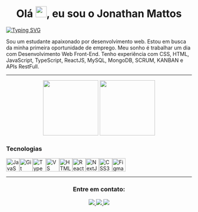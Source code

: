 <h1 align="center">Olá  <img src="https://media.giphy.com/media/hvRJCLFzcasrR4ia7z/giphy.gif" width="30px"/>, eu sou o Jonathan Mattos </h1>

[![Typing SVG](https://readme-typing-svg.demolab.com?font=Fira+Code&pause=1000&color=FFFFFF&random=false&width=435&lines=Front-End+Developer)](https://git.io/typing-svg)


Sou um estudante apaixonado por desenvolvimento web.
Estou em busca da minha primeira oportunidade de emprego. Meu sonho é trabalhar um dia com Desenvolvimento Web Front-End.
Tenho experiência com CSS, HTML, JavaScript, TypeScript, ReactJS, MySQL, MongoDB, SCRUM, KANBAN e APIs RestFull.

*******

<div display="flex" align="center">
  <img height="150em" src="https://github-readme-stats.vercel.app/api?username=blzjom&theme=dark&show_icons=true"/>
  <img height="150em" src="https://github-readme-stats-eight-theta.vercel.app/api/top-langs/?username=blzjom&layout=compact&langs_count=8&theme=dark"/>
</div>
	
### Tecnologias 

<p align="left">
<a href="https://developer.mozilla.org/en-US/docs/Web/JavaScript" target="_blank" rel="noreferrer"><img src="https://raw.githubusercontent.com/danielcranney/readme-generator/main/public/icons/skills/javascript-colored.svg" width="36" height="36" alt="JavaScript" /></a><a href="https://git-scm.com/" target="_blank" rel="noreferrer"><img src="https://raw.githubusercontent.com/danielcranney/readme-generator/main/public/icons/skills/git-colored.svg" width="36" height="36" alt="Git" /></a><a href="https://www.typescriptlang.org/" target="_blank" rel="noreferrer"><img src="https://raw.githubusercontent.com/danielcranney/readme-generator/main/public/icons/skills/typescript-colored.svg" width="36" height="36" alt="TypeScript" /></a><a href="https://code.visualstudio.com/" target="_blank" rel="noreferrer"><img src="https://raw.githubusercontent.com/danielcranney/readme-generator/main/public/icons/skills/visualstudiocode.svg" width="36" height="36" alt="VS Code" /></a><a href="https://developer.mozilla.org/en-US/docs/Glossary/HTML5" target="_blank" rel="noreferrer"><img src="https://raw.githubusercontent.com/danielcranney/readme-generator/main/public/icons/skills/html5-colored.svg" width="36" height="36" alt="HTML5" /></a><a href="https://reactjs.org/" target="_blank" rel="noreferrer"><img src="https://raw.githubusercontent.com/danielcranney/readme-generator/main/public/icons/skills/react-colored.svg" width="36" height="36" alt="React" /></a><a href="https://nextjs.org/docs" target="_blank" rel="noreferrer"><img src="https://raw.githubusercontent.com/danielcranney/readme-generator/main/public/icons/skills/nextjs-colored-dark.svg" width="36" height="36" alt="NextJs" /></a><a href="https://www.w3.org/TR/CSS/#css" target="_blank" rel="noreferrer"><img src="https://raw.githubusercontent.com/danielcranney/readme-generator/main/public/icons/skills/css3-colored.svg" width="36" height="36" alt="CSS3" /></a><a href="https://www.figma.com/" target="_blank" rel="noreferrer"><img src="https://raw.githubusercontent.com/danielcranney/readme-generator/main/public/icons/skills/figma-colored.svg" width="36" height="36" alt="Figma" /></a>
</p>

*******

<h3 align="center">Entre em contato:</h3>
<p align="center">
  <a href="mailto:m1joninhaa@gmail.com" target="_blank">
    <img src="https://custom-icon-badges.demolab.com/badge/-Gmail-007ee5?style=for-the-badge&logo=mention&logoColor=white"/>
  </a>
  <a href="https://www.linkedin.com/in/blzjom/" target="_blank">
    <img src="https://custom-icon-badges.demolab.com/badge/-LinkedIn-007bb6?style=for-the-badge&logo=linkedin&logoColor=white"/>
  </a>
  <a href="https://api.whatsapp.com/send/?phone=%2B5524998601753&text&type=phone_number&app_absent=0" target="_blank">
    <img src="https://custom-icon-badges.demolab.com/badge/-WhatsApp-34af23?style=for-the-badge&logo=whatsApp&logoColor=white"/>
  </a>
</p>



